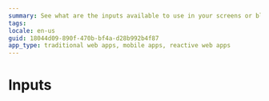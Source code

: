 ```yaml
---
summary: See what are the inputs available to use in your screens or blocks and how to use them.
tags: 
locale: en-us
guid: 18044d09-890f-470b-bf4a-d28b992b4f87
app_type: traditional web apps, mobile apps, reactive web apps
---
```


# Inputs